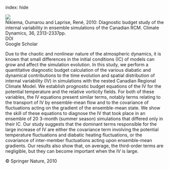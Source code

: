 index: hide

<div class="Citation">
    <div class="Citation-thumb CitationThumb-linked"  data-href="https://doi.org/10.1007/s00382-010-0834-y">
      <img src="https://static.claimspace.cloud/climate-study-static/refs/thumbs/9/Nikiema_and_Laprise_2010-thumb.png" />
    </div>

  <div class="Citation-body">
    <div class="Citation-text">Nikiema, Oumarou and Laprise, René, 2010: Diagnostic budget study of the internal variability in ensemble simulations of the Canadian RCM. <span class="Article-journal">Climate Dynamics, </span><span class="Article-volume">36, </span>2313-2337pp.</div>
    <div class="Citation-links">
      <div class="CitationLink" data-href="https://doi.org/10.1007/s00382-010-0834-y">
        <div class="CitationLink-icon CitationLink-Doi"></div>
        <div class="CitationLink-text">DOI</div>
      </div>
      <div class="CitationLink" data-href="https://scholar.google.com/scholar?q=10.1007/s00382-010-0834-y">
        <div class="CitationLink-icon CitationLink-Scholar"></div>
        <div class="CitationLink-text">Google Scholar</div>
      </div>
    </div>
  </div>
</div>

Due to the chaotic and nonlinear nature of the atmospheric dynamics, it is known that small differences in the initial conditions (IC) of models can grow and affect the simulation evolution. In this study, we perform a quantitative diagnostic budget calculation of the various diabatic and dynamical contributions to the time evolution and spatial distribution of internal variability (IV) in simulations with the nested Canadian Regional Climate Model. We establish prognostic budget equations of the IV for the potential temperature and the relative vorticity fields. For both of these variables, the IV equations present similar terms, notably terms relating to the transport of IV by ensemble-mean flow and to the covariance of fluctuations acting on the gradient of the ensemble-mean state. We show the skill of these equations to diagnose the IV that took place in an ensemble of 20 3-month (summer season) simulations that differed only in their IC. Our study suggests that the dominant terms responsible for the large increase of IV are either the covariance term involving the potential temperature fluctuations and diabatic heating fluctuations, or the covariance of inter-member fluctuations acting upon ensemble-mean gradients. Our results also show that, on average, the third-order terms are negligible, but they can become important when the IV is large.

<div class="Citation-copy">
&copy; Springer Nature, 2010
</div>